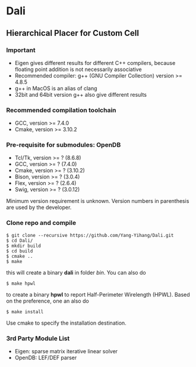 # Dali
## Hierarchical Placer for Custom Cell

### Important
  * Eigen gives different results for different C++ compilers, because floating point addition is not necessarily associative
  * Recommended compiler: g++ (GNU Compiler Collection) version >= 4.8.5 
  * g++ in MacOS is an alias of clang
  * 32bit and 64bit version g++ also give different results

### Recommended compilation toolchain
  * GCC, version >= 7.4.0
  * Cmake, version >= 3.10.2

### Pre-requisite for submodules: OpenDB
  * Tcl/Tk, version >= ? (8.6.8)
  * GCC, version >= ? (7.4.0)
  * Cmake, version >= ? (3.10.2)
  * Bison, version >= ? (3.0.4)
  * Flex, version >= ? (2.6.4)
  * Swig, version >= ? (3.0.12)

Minimum version requirement is unknown. Version numbers in parenthesis are used by the developer.
  
### Clone repo and compile
    $ git clone --recursive https://github.com/Yang-Yihang/Dali.git
    $ cd Dali/
    $ mkdir build
    $ cd build
    $ cmake ..
    $ make
this will create a binary __dali__ in folder _bin_. You can also do
    
    $ make hpwl
to create a binary __hpwl__ to report Half-Perimeter Wirelength (HPWL). Based on the preference, one an also do
    
    $ make install
Use cmake to specify the installation destination.

### 3rd Party Module List
  * Eigen: sparse matrix iterative linear solver
  * OpenDB: LEF/DEF parser
